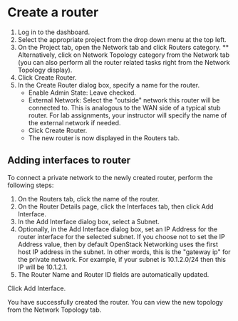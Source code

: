 # Create a router

1. Log in to the dashboard.
2. Select the appropriate project from the drop down menu at the top left.
3. On the Project tab, open the Network tab and click Routers category. ** Alternatively, click on Network Topology category from the Network tab (you can also perform all the router related tasks right from the Network Topology display).
4. Click Create Router.
5. In the Create Router dialog box, specify a name for the router.
   * Enable Admin State: Leave checked.
   * External Network: Select the "outside" network this router will be connected to. This is analogous to the WAN side of a typical stub router. For lab assignments, your instructor will specify the name of the external network if needed.
   * Click Create Router.
   * The new router is now displayed in the Routers tab.

## Adding interfaces to router

To connect a private network to the newly created router, perform the following steps:

1. On the Routers tab, click the name of the router.
2. On the Router Details page, click the Interfaces tab, then click Add Interface.
3. In the Add Interface dialog box, select a Subnet.
4. Optionally, in the Add Interface dialog box, set an IP Address for the router interface for the selected subnet. If you choose not to set the IP Address value, then by default OpenStack Networking uses the first host IP address in the subnet. In other words, this is the "gateway ip" for the private network. For example, if your subnet is 10.1.2.0/24 then this IP will be 10.1.2.1.
5. The Router Name and Router ID fields are automatically updated.

Click Add Interface.

You have successfully created the router. You can view the new topology from the Network Topology tab.
